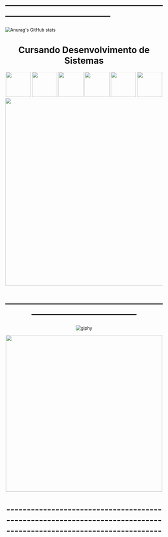 # ——————————————————————————————
![Anurag's GitHub stats](https://github-readme-stats.vercel.app/api?username=sxmyy&show_icons=true&theme=transparent) <div align="center"> 
# Cursando Desenvolvimento de Sistemas
<div align="center">
<img src="https://cdn.jsdelivr.net/gh/devicons/devicon/icons/photoshop/photoshop-plain.svg" width="80px" height="80px" center="80px"  />

<img src="https://cdn.jsdelivr.net/gh/devicons/devicon/icons/premierepro/premierepro-original.svg" width="80px" height="80px"  />

<img src="https://cdn.jsdelivr.net/gh/devicons/devicon/icons/javascript/javascript-plain.svg" width="80px" height="80px"  />

<img src="https://cdn.jsdelivr.net/gh/devicons/devicon/icons/html5/html5-plain.svg" width="80px" height="80px"  />

<img src="https://cdn.jsdelivr.net/gh/devicons/devicon/icons/css3/css3-plain.svg" width="80px" height="80px"  />

<img src="https://cdn.jsdelivr.net/gh/devicons/devicon/icons/vscode/vscode-original.svg" width="80px" height="80px"  />
  

  

<div align="left">
<img src="C:\Users\JoaoV\OneDrive\Área_de_Trabalho\linha_reta.png" width="600px" />
</div>

# ——————————————————————————————

![giphy](https://user-images.githubusercontent.com/125697762/221998788-d4c61bc2-355d-481f-ab68-2da97d26cafe.gif)

<div align="center">
<img src="https://w0.peakpx.com/wallpaper/863/398/HD-wallpaper-grateful-miyamoto-musashi-slam-dunk-takehiko-inoue-vagabond.jpg" width="500px" />
</div>

# ------------------------------------------------------------------------------------------------------------------

